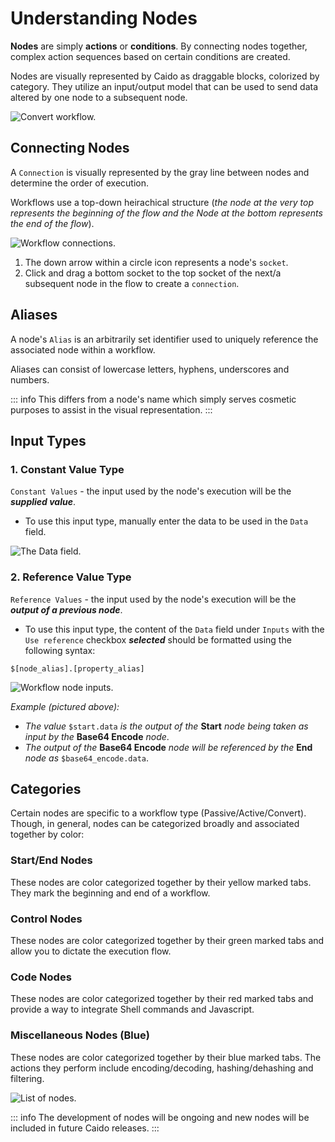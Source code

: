 # Understanding Nodes

**Nodes** are simply **actions** or **conditions**. By connecting nodes together, complex action sequences based on certain conditions are created.

Nodes are visually represented by Caido as draggable blocks, colorized by category. They utilize an input/output model that can be used to send data altered by one node to a subsequent node.

<img alt="Convert workflow." src="/_images/workflow_convert_basic.png" center/>

## Connecting Nodes

A `Connection` is visually represented by the gray line between nodes and determine the order of execution.

Workflows use a top-down heirachical structure (_the node at the very top represents the beginning of the flow and the Node at the bottom represents the end of the flow_).

<img alt="Workflow connections." src="/_images/node_connect.png" center/>

1. The down arrow within a circle icon represents a node's `socket`.
2. Click and drag a bottom socket to the top socket of the next/a subsequent node in the flow to create a `connection`.

## Aliases

A node's `Alias` is an arbitrarily set identifier used to uniquely reference the associated node within a workflow.

Aliases can consist of lowercase letters, hyphens, underscores and numbers.

::: info
This differs from a node's name which simply serves cosmetic purposes to assist in the visual representation.
:::

## Input Types

### 1. Constant Value Type

`Constant Values` - the input used by the node's execution will be the **_supplied value_**.

- To use this input type, manually enter the data to be used in the `Data` field.

<img alt="The Data field." src="/_images/const_value_node.png" center/>

### 2. Reference Value Type

`Reference Values` - the input used by the node's execution will be the **_output of a previous node_**.

- To use this input type, the content of the `Data` field under `Inputs` with the `Use reference` checkbox **_selected_** should be formatted using the following syntax:

```
$[node_alias].[property_alias]
```

<img alt="Workflow node inputs." src="/_images/reference_value_node.png" center/>

_Example (pictured above):_

- _The value_ `$start.data` _is the output of the_ **Start** _node being taken as input by the_ **Base64 Encode** _node_.
- _The output of the_ **Base64 Encode** _node will be referenced by the_ **End** _node as_ `$base64_encode.data`.

## Categories

Certain nodes are specific to a workflow type (Passive/Active/Convert). Though, in general, nodes can be categorized broadly and associated together by color:

### Start/End Nodes

These nodes are color categorized together by their yellow marked tabs. They mark the beginning and end of a workflow.

### Control Nodes

These nodes are color categorized together by their green marked tabs and allow you to dictate the execution flow.

### Code Nodes

These nodes are color categorized together by their red marked tabs and provide a way to integrate Shell commands and Javascript.

### Miscellaneous Nodes (Blue)

These nodes are color categorized together by their blue marked tabs. The actions they perform include encoding/decoding, hashing/dehashing and filtering.

<img alt="List of nodes." src="/_images/nodes_all_types.png" center/>

::: info
The development of nodes will be ongoing and new nodes will be included in future Caido releases.
:::
